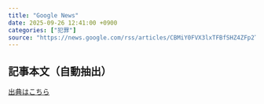 ```yaml
---
title: "Google News"
date: 2025-09-26 12:41:00 +0900
categories: ["犯罪"]
source: "https://news.google.com/rss/articles/CBMiY0FVX3lxTFBfSHZ4ZFp2TWpFMkZ3UHpwajFNWkZ6RTdhaTRNaE5XSUdvam1HLXBuaXJ2WTh0czhxcFNHcml2ZWtYb0FDektQT0VrMklzekZFRkRSOG1kSjlKUDNRc081NnU4aw?oc=5"
---
```


## 記事本文（自動抽出）
<body class="y0K44d EA71Tc" id="readabilityBody"></body>

[出典はこちら](https://news.google.com/rss/articles/CBMiY0FVX3lxTFBfSHZ4ZFp2TWpFMkZ3UHpwajFNWkZ6RTdhaTRNaE5XSUdvam1HLXBuaXJ2WTh0czhxcFNHcml2ZWtYb0FDektQT0VrMklzekZFRkRSOG1kSjlKUDNRc081NnU4aw?oc=5)
